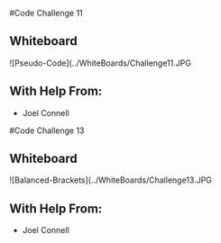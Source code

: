 #Code Challenge 11

## Whiteboard
![Pseudo-Code](../WhiteBoards/Challenge11.JPG

## With Help From:
- Joel Connell

#Code Challenge 13

## Whiteboard
![Balanced-Brackets](../WhiteBoards/Challenge13.JPG

## With Help From:
- Joel Connell

